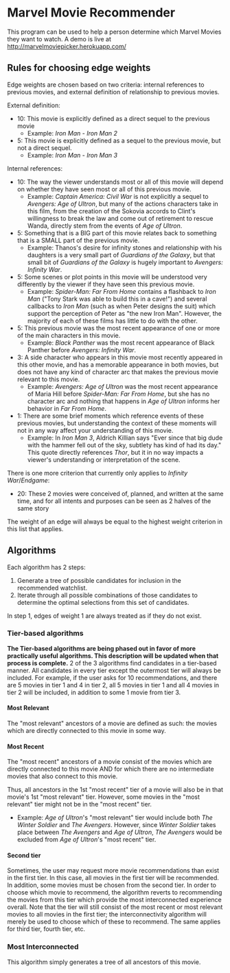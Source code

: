 # Marvel Movie Recommender
This program can be used to help a person determine which Marvel Movies they want to watch. A demo is live at
http://marvelmoviepicker.herokuapp.com/

## Rules for choosing edge weights
Edge weights are chosen based on two criteria: internal references to previous movies, and external definition of 
relationship to previous movies. 

External definition:
 * 10: This movie is explicitly defined as a direct sequel to the previous movie 
   * Example: _Iron Man_ - _Iron Man 2_
 * 5: This movie is explicitly defined as a sequel to the previous movie, but not a direct sequel.
   * Example: _Iron Man_ - _Iron Man 3_
 
Internal references:
 * 10: The way the viewer understands most or all of this movie will depend on whether they have seen most or all of
 this previous movie.
   * Example: _Captain America: Civil War_ is not explicitly a sequel to _Avengers: Age of Ultron_, but many of the 
   actions characters take in this film, from the creation of the Sokovia accords to Clint's willingness to break the 
   law and come out of retirement to rescue Wanda, directly stem from the events of _Age of Ultron_.
 * 5: Something that is a BIG part of this movie relates back to something that is a SMALL part of the previous movie.
   * Example: Thanos's desire for infinity stones and relationship with his daughters is a very small part of _Guardians
   of the Galaxy_, but that small bit of _Guardians of the Galaxy_ is hugely important to _Avengers: Infinity War_.
 * 5: Some scenes or plot points in this movie will be understood very differently by the viewer if they have seen this 
 previous movie.
   * Example: _Spider-Man: Far From Home_ contains a flashback to _Iron Man_ ("Tony Stark was able to build this in a 
   cave!") and several callbacks to _Iron Man_ (such as when Peter designs the suit) which support the perception of 
   Peter as "the new Iron Man". However, the majority of each of these films has little to do with the other.
 * 5: This previous movie was the most recent appearance of one or more of the main characters in this movie.
   * Example: _Black Panther_ was the most recent appearance of Black Panther before _Avengers: Infinity War_.
 * 3: A side character who appears in this movie most recently appeared in this other movie, and has a memorable 
 appearance in both movies, but does not have any kind of character arc that makes the previous movie relevant to this movie.
   * Example: _Avengers: Age of Ultron_ was the most recent appearance of Maria Hill before _Spider-Man: Far From Home_,
   but she has no character arc and nothing that happens in _Age of Ultron_ informs her behavior in _Far From Home_.
 * 1: There are some brief moments which reference events of these previous movies, but understanding the context
 of these moments will not in any way affect your understanding of this movie.
   * Example: In _Iron Man 3_, Aldrich Killian says "Ever since that big dude with the hammer fell out of the sky, 
   subtlety has kind of had its day." This quote directly references _Thor_, but it in no way impacts a viewer's 
   understanding or interpretation of the scene.
 
There is one more criterion that currently only applies to _Infinity War_/_Endgame_:
 
 * 20: These 2 movies were conceived of, planned, and written at the same time, and for all intents and purposes can be 
 seen as 2 halves of the same story
 
The weight of an edge will always be equal to the highest weight criterion in this list that applies.
 
## Algorithms
Each algorithm has 2 steps: 
 1. Generate a tree of possible candidates for inclusion in the recommended watchlist. 
 2. Iterate through all possible combinations of those candidates to determine the optimal selections from this set 
 of candidates. 
 
In step 1, edges of weight 1 are always treated as if they do not exist.
### Tier-based algorithms
**The Tier-based algorithms are being phased out in favor of more practically useful algorithms. This description will
be updated when that process is complete.**
2 of the 3 algorithms find candidates in a tier-based manner. All candidates in every tier except the outermost tier
will always be included. For example, if the user asks for 10 recommendations, and there are 5 movies in tier 1 and 4
in tier 2, all 5 movies in tier 1 and all 4 movies in tier 2 will be included, in addition to some 1 movie from tier 3.
#### Most Relevant
The "most relevant" ancestors of a movie are defined as such: the movies which are directly connected to this movie
in some way.

#### Most Recent
The "most recent" ancestors of a movie consist of the movies which are directly connected to this movie AND for which
there are no intermediate movies that also connect to this movie.

Thus, all ancestors in the 1st "most recent" tier of a movie will also be in that movie's 1st "most relevant" tier.
However, some movies in the "most relevant" tier might not be in the "most recent" tier.
 * Example: _Age of Ultron_'s "most relevant" tier would include both _The Winter Soldier_ and _The Avengers_. However,
 since _Winter Soldier_ takes place between _The Avengers_ and _Age of Ultron_, _The Avengers_ would be excluded from
 _Age of Ultron_'s "most recent" tier.
 
#### Second tier
Sometimes, the user may request more movie recommendations than exist in the first tier. In this case, all movies in
the first tier will be recommended. In addition, some movies must be chosen from the second tier. In order to choose 
which movie to recommend, the algorithm reverts to recommending the movies from this tier which provide the most
interconnected experience overall. Note that the tier will still consist of the most recent or most relevant movies 
to all movies in the first tier; the interconnectivity algorithm will merely be used to choose which of these to
recommend. The same applies for third tier, fourth tier, etc.
 
### Most Interconnected

This algorithm simply generates a tree of all ancestors of this movie.
